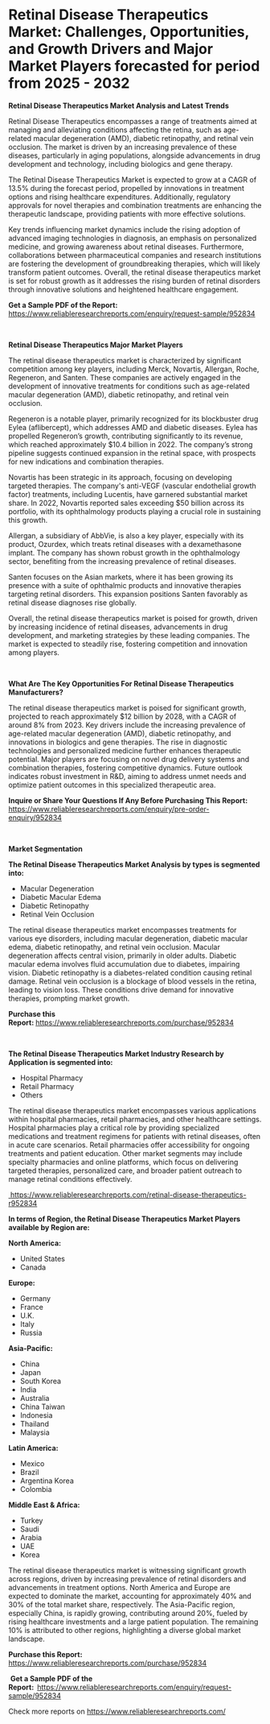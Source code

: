 <p><h1>Retinal Disease Therapeutics Market: Challenges, Opportunities, and Growth Drivers and Major Market Players forecasted for period from 2025 - 2032</h1></p><p><strong>Retinal Disease Therapeutics Market Analysis and Latest Trends</strong></p>
<p><p>Retinal Disease Therapeutics encompasses a range of treatments aimed at managing and alleviating conditions affecting the retina, such as age-related macular degeneration (AMD), diabetic retinopathy, and retinal vein occlusion. The market is driven by an increasing prevalence of these diseases, particularly in aging populations, alongside advancements in drug development and technology, including biologics and gene therapy.</p><p>The Retinal Disease Therapeutics Market is expected to grow at a CAGR of 13.5% during the forecast period, propelled by innovations in treatment options and rising healthcare expenditures. Additionally, regulatory approvals for novel therapies and combination treatments are enhancing the therapeutic landscape, providing patients with more effective solutions.</p><p>Key trends influencing market dynamics include the rising adoption of advanced imaging technologies in diagnosis, an emphasis on personalized medicine, and growing awareness about retinal diseases. Furthermore, collaborations between pharmaceutical companies and research institutions are fostering the development of groundbreaking therapies, which will likely transform patient outcomes. Overall, the retinal disease therapeutics market is set for robust growth as it addresses the rising burden of retinal disorders through innovative solutions and heightened healthcare engagement.</p></p>
<p><strong>Get a Sample PDF of the Report:&nbsp;</strong> <a href="https://www.reliableresearchreports.com/enquiry/request-sample/952834?utm_campaign=3028&utm_medium=2&utm_source=Github&utm_content=ia&utm_term=06032025&utm_id=retinal-disease-therapeutics">https://www.reliableresearchreports.com/enquiry/request-sample/952834</a></p>
<p>&nbsp;</p>
<p><strong>Retinal Disease Therapeutics Major Market Players</strong></p>
<p><p>The retinal disease therapeutics market is characterized by significant competition among key players, including Merck, Novartis, Allergan, Roche, Regeneron, and Santen. These companies are actively engaged in the development of innovative treatments for conditions such as age-related macular degeneration (AMD), diabetic retinopathy, and retinal vein occlusion.</p><p>Regeneron is a notable player, primarily recognized for its blockbuster drug Eylea (aflibercept), which addresses AMD and diabetic diseases. Eylea has propelled Regeneron’s growth, contributing significantly to its revenue, which reached approximately $10.4 billion in 2022. The company’s strong pipeline suggests continued expansion in the retinal space, with prospects for new indications and combination therapies.</p><p>Novartis has been strategic in its approach, focusing on developing targeted therapies. The company's anti-VEGF (vascular endothelial growth factor) treatments, including Lucentis, have garnered substantial market share. In 2022, Novartis reported sales exceeding $50 billion across its portfolio, with its ophthalmology products playing a crucial role in sustaining this growth.</p><p>Allergan, a subsidiary of AbbVie, is also a key player, especially with its product, Ozurdex, which treats retinal diseases with a dexamethasone implant. The company has shown robust growth in the ophthalmology sector, benefiting from the increasing prevalence of retinal diseases.</p><p>Santen focuses on the Asian markets, where it has been growing its presence with a suite of ophthalmic products and innovative therapies targeting retinal disorders. This expansion positions Santen favorably as retinal disease diagnoses rise globally.</p><p>Overall, the retinal disease therapeutics market is poised for growth, driven by increasing incidence of retinal diseases, advancements in drug development, and marketing strategies by these leading companies. The market is expected to steadily rise, fostering competition and innovation among players.</p></p>
<p>&nbsp;</p>
<p><strong>What Are The Key Opportunities For Retinal Disease Therapeutics Manufacturers?</strong></p>
<p><p>The retinal disease therapeutics market is poised for significant growth, projected to reach approximately $12 billion by 2028, with a CAGR of around 8% from 2023. Key drivers include the increasing prevalence of age-related macular degeneration (AMD), diabetic retinopathy, and innovations in biologics and gene therapies. The rise in diagnostic technologies and personalized medicine further enhances therapeutic potential. Major players are focusing on novel drug delivery systems and combination therapies, fostering competitive dynamics. Future outlook indicates robust investment in R&D, aiming to address unmet needs and optimize patient outcomes in this specialized therapeutic area.</p></p>
<p><strong>Inquire or Share Your Questions If Any Before Purchasing This Report:</strong> <a href="https://www.reliableresearchreports.com/enquiry/pre-order-enquiry/952834?utm_campaign=3028&utm_medium=2&utm_source=Github&utm_content=ia&utm_term=06032025&utm_id=retinal-disease-therapeutics">https://www.reliableresearchreports.com/enquiry/pre-order-enquiry/952834</a></p>
<p>&nbsp;</p>
<p><strong>Market Segmentation</strong></p>
<p><strong>The Retinal Disease Therapeutics Market Analysis by types is segmented into:</strong></p>
<p><ul><li>Macular Degeneration</li><li>Diabetic Macular Edema</li><li>Diabetic Retinopathy</li><li>Retinal Vein Occlusion</li></ul></p>
<p><p>The retinal disease therapeutics market encompasses treatments for various eye disorders, including macular degeneration, diabetic macular edema, diabetic retinopathy, and retinal vein occlusion. Macular degeneration affects central vision, primarily in older adults. Diabetic macular edema involves fluid accumulation due to diabetes, impairing vision. Diabetic retinopathy is a diabetes-related condition causing retinal damage. Retinal vein occlusion is a blockage of blood vessels in the retina, leading to vision loss. These conditions drive demand for innovative therapies, prompting market growth.</p></p>
<p><strong>Purchase this Report:&nbsp;</strong><a href="https://www.reliableresearchreports.com/purchase/952834?utm_campaign=3028&utm_medium=2&utm_source=Github&utm_content=ia&utm_term=06032025&utm_id=retinal-disease-therapeutics">https://www.reliableresearchreports.com/purchase/952834</a></p>
<p>&nbsp;</p>
<p><strong>The Retinal Disease Therapeutics Market Industry Research by Application is segmented into:</strong></p>
<p><ul><li>Hospital Pharmacy</li><li>Retail Pharmacy</li><li>Others</li></ul></p>
<p><p>The retinal disease therapeutics market encompasses various applications within hospital pharmacies, retail pharmacies, and other healthcare settings. Hospital pharmacies play a critical role by providing specialized medications and treatment regimens for patients with retinal diseases, often in acute care scenarios. Retail pharmacies offer accessibility for ongoing treatments and patient education. Other market segments may include specialty pharmacies and online platforms, which focus on delivering targeted therapies, personalized care, and broader patient outreach to manage retinal conditions effectively.</p></p>
<p><a href="https://www.reliableresearchreports.com/retinal-disease-therapeutics-r952834?utm_campaign=3028&utm_medium=2&utm_source=Github&utm_content=ia&utm_term=06032025&utm_id=retinal-disease-therapeutics">&nbsp;https://www.reliableresearchreports.com/retinal-disease-therapeutics-r952834</a></p>
<p><strong>In terms of Region, the Retinal Disease Therapeutics Market Players available by Region are:</strong></p>
<p>
    <p> <strong> North America: </strong>
        <ul>
            <li>United States</li>
            <li>Canada</li>
        </ul>
        </p> 
    <p> <strong> Europe: </strong>
        <ul>
            <li>Germany</li>
            <li>France</li>
            <li>U.K.</li>
            <li>Italy</li>
            <li>Russia</li>
        </ul>
        </p> 
    <p> <strong> Asia-Pacific: </strong>
        <ul>
            <li>China</li>
            <li>Japan</li>
            <li>South Korea</li>
            <li>India</li>
            <li>Australia</li>
            <li>China Taiwan</li>
            <li>Indonesia</li>
            <li>Thailand</li>
            <li>Malaysia</li>
        </ul>
        </p> 
    <p> <strong> Latin America: </strong>
        <ul>
            <li>Mexico</li>
            <li>Brazil</li>
            <li>Argentina Korea</li>
            <li>Colombia</li>
        </ul>
        </p> 
    <p> <strong> Middle East & Africa: </strong>
        <ul>
            <li>Turkey</li>
            <li>Saudi</li>
            <li>Arabia</li>
            <li>UAE</li>
            <li>Korea</li>
        </ul>
    </p>
    </p>
<p><p>The retinal disease therapeutics market is witnessing significant growth across regions, driven by increasing prevalence of retinal disorders and advancements in treatment options. North America and Europe are expected to dominate the market, accounting for approximately 40% and 30% of the total market share, respectively. The Asia-Pacific region, especially China, is rapidly growing, contributing around 20%, fueled by rising healthcare investments and a large patient population. The remaining 10% is attributed to other regions, highlighting a diverse global market landscape.</p></p>
<p><strong>Purchase this Report: </strong><a href="https://www.reliableresearchreports.com/purchase/952834?utm_campaign=3028&utm_medium=2&utm_source=Github&utm_content=ia&utm_term=06032025&utm_id=retinal-disease-therapeutics">https://www.reliableresearchreports.com/purchase/952834</a></p>
<p>&nbsp;<strong>Get a Sample PDF of the Report:&nbsp;&nbsp;</strong><a href="https://www.reliableresearchreports.com/enquiry/request-sample/952834?utm_campaign=3028&utm_medium=2&utm_source=Github&utm_content=ia&utm_term=06032025&utm_id=retinal-disease-therapeutics">https://www.reliableresearchreports.com/enquiry/request-sample/952834</a></p>
<p><strong></strong></p>
<p>Check more reports on <a href="https://www.reliableresearchreports.com/?utm_campaign=3028&utm_medium=2&utm_source=Github&utm_content=ia&utm_term=06032025&utm_id=retinal-disease-therapeutics">https://www.reliableresearchreports.com/</a></p>